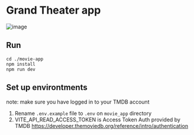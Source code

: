 # Grand Theater app
![image](https://github.com/user-attachments/assets/5c2b6fb7-8a4c-4c74-a2dd-0f0114a5c065)

## Run

```
cd ./movie-app
npm install
npm run dev
```

## Set up environtments
note: make sure you have logged in to your TMDB account

1. Rename `.env.example` file to `.env` on `movie_app` directory
2. VITE_API_READ_ACCESS_TOKEN is Access Token Auth provided by TMDB
    https://developer.themoviedb.org/reference/intro/authentication
